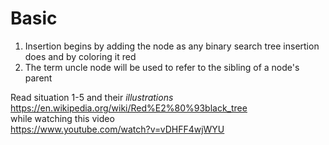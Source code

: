 # Basic  
1. Insertion begins by adding the node as any binary search tree insertion does and by coloring it red  
2. The term uncle node will be used to refer to the sibling of a node's parent  


Read situation 1-5 and their *illustrations*    
https://en.wikipedia.org/wiki/Red%E2%80%93black_tree  
while watching this video    
https://www.youtube.com/watch?v=vDHFF4wjWYU  


